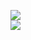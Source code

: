 [![](https://img.shields.io/badge/Made%20With-Github%20Spray-lightgrey.svg?style=for-the-badge&logo=github)](https://github.com/Annihil/github-spray#4521)  
[![](https://i.imgur.com/2DrTn0Z.gif)](https://github.com/Annihil/github-spray)